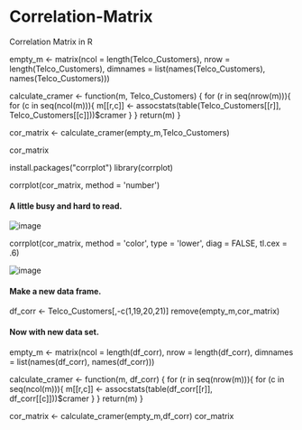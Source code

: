 # Correlation-Matrix
Correlation Matrix in R


empty_m <- matrix(ncol = length(Telco_Customers),
                  nrow = length(Telco_Customers),
                  dimnames = list(names(Telco_Customers),
                                  names(Telco_Customers)))

calculate_cramer <- function(m, Telco_Customers) {
  for (r in seq(nrow(m))){
    for (c in seq(ncol(m))){
      m[[r,c]] <- assocstats(table(Telco_Customers[[r]], Telco_Customers[[c]]))$cramer
    }
  }
  return(m)
}

cor_matrix <- calculate_cramer(empty_m,Telco_Customers)

cor_matrix

install.packages("corrplot")
library(corrplot)

corrplot(cor_matrix, method = 'number')

#### A little busy and hard to read. 

![image](https://user-images.githubusercontent.com/114650133/199357424-9c275f59-4c2a-4f48-9dd1-cae2168d75eb.png)


corrplot(cor_matrix, method = 'color', type = 'lower', diag = FALSE,
         tl.cex = .6)


![image](https://user-images.githubusercontent.com/114650133/199357586-51bcdc4d-fdc8-40d2-95ec-b45835e93def.png)

#### Make a new data frame.

df_corr <- Telco_Customers[,-c(1,19,20,21)]
remove(empty_m,cor_matrix)

#### Now with new data set.

empty_m <- matrix(ncol = length(df_corr),
                  nrow = length(df_corr),
                  dimnames = list(names(df_corr),
                                  names(df_corr)))

calculate_cramer <- function(m, df_corr) {
  for (r in seq(nrow(m))){
    for (c in seq(ncol(m))){
      m[[r,c]] <- assocstats(table(df_corr[[r]], df_corr[[c]]))$cramer
    }
  }
  return(m)
}

cor_matrix <- calculate_cramer(empty_m,df_corr)
cor_matrix



























